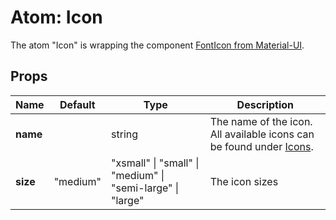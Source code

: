 # Atom: Icon

The atom "Icon" is wrapping the component [FontIcon from Material-UI](http://www.material-ui.com/#/components/font-icon).

## Props

| Name | Default | Type | Description |
|------|---------|------|-------------|
| **name** | | string | The name of the icon. All available icons can be found under <a href="#/icons">Icons</a>. |
| **size** | "medium" | "xsmall" &#124; "small" &#124; "medium" &#124; "semi-large" &#124; "large" | The icon sizes |
